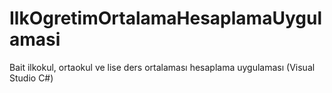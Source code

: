 # IlkOgretimOrtalamaHesaplamaUygulamasi
Bait ilkokul, ortaokul ve lise ders ortalaması hesaplama uygulaması (Visual Studio C#)
